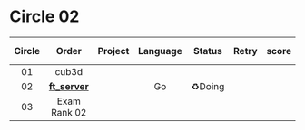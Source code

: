 # Circle 02

| Circle | Order |                    Project                    | Language |  Status  | Retry |    score    | Ended Date   |
| :----: | :---: | :-------------------------------------------: | :------: | :------: | :---: | :---------: | ------------ |
|  01   |                     cub3d                     |          |          |       |             |              |
|  02   |    **[ft_server](./ft_server/)**     |          |    Go    |  ♻️Doing  |             |              |
|  03   |                 Exam Rank 02                  |          |          |       |             |              |
